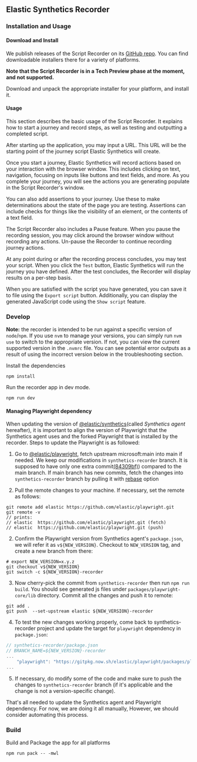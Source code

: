 ## Elastic Synthetics Recorder

### Installation and Usage

#### Download and Install

We publish releases of the Script Recorder on its [GitHub repo](https://github.com/elastic/synthetics-recorder/releases).
You can find downloadable installers there for a variety of platforms.

**Note that the Script Recorder is in a Tech Preview phase at the moment, and not supported.**

Download and unpack the appropriate installer for your platform, and install it.


#### Usage

This section describes the basic usage of the Script Recorder.
It explains how to start a journey and record steps, as well as testing and outputting a completed script.

After starting up the application, you may input a URL.
This URL will be the starting point of the journey script Elastic Synthetics will create.

Once you start a journey, Elastic Synthetics will record actions based on your interaction with the browser window.
This includes clicking on text, navigation, focusing on inputs like buttons and text fields, and more.
As you complete your journey, you will see the actions you are generating populate in the Script Recorder's window.

You can also add assertions to your journey.
Use these to make determinations about the state of the page you are testing.
Assertions can include checks for things like the visibility of an element, or the contents of a text field.

The Script Recorder also includes a Pause feature.
When you pause the recording session, you may click around the browser window without recording any actions.
Un-pause the Recorder to continue recording journey actions.

At any point during or after the recording process concludes, you may test your script.
When you click the `Test` button, Elastic Synthetics will run the journey you have defined.
After the test concludes, the Recorder will display results on a per-step basis.

When you are satisfied with the script you have generated, you can save it to file using the `Export script` button.
Additionally, you can display the generated JavaScript code using the `Show script` feature.

### Develop

**Note:** the recorder is intended to be run against a specific version of `node`/`npm`.
If you use `nvm` to manage your versions, you can simply run `nvm use` to switch to the
appropriate version. If not, you can view the current supported version in the `.nvmrc` file.
You can see potential error outputs as a result of using the incorrect version below in the troubleshooting section.

Install the dependencies

```
npm install
```

Run the recorder app in dev mode.

```
npm run dev
```

#### Managing Playwright dependency
When updating the version of [@elastic/synthetics](https://github.com/elastic/synthetics)(called _Synthetics agent_ hereafter), it is important to align the version of Playwright that the Synthetics agent uses and the forked Playwright that is installed by the recorder. Steps to update the Playwright is as followed:

1. Go to [@elastic/playwright](https://github.com/elastic/playwright), fetch upstream microsoft:main into main if needed. We keep our modifications in `synthetics-recorder` branch. It is supposed to have only one extra commit[(84309bf)](https://github.com/elastic/playwright/commit/84309bf44d2a97889b178f2f2da2bc9f30e5aff8)) compared to the main branch. If main branch has new commits, fetch the changes into `synthetics-recorder` branch by pulling it with [rebase](https://git-scm.com/docs/git-pull#Documentation/git-pull.txt---rebasefalsetruemergesinteractive) option

1. Pull the remote changes to your machine. If necessary, set the remote as follows:
```
git remote add elastic https://github.com/elastic/playwright.git
git remote -v
// prints:
// elastic  https://github.com/elastic/playwright.git (fetch)
// elastic  https://github.com/elastic/playwright.git (push)
```
2. Confirm the Playwright version from Synthetics agent's `package.json`, we will refer it as `v${NEW_VERSION}`. Checkout to `NEW_VERSION` tag, and create a new branch from there:
```
# export NEW_VERSION=x.y.z
git checkout v${NEW_VERSION}
git switch -c ${NEW_VERSION}-recorder
```
3. Now cherry-pick the commit from `synthetics-recorder` then run `npm run build`. You should see generated js files under `packages/playwright-core/lib` directory. Commit all the changes and push it to remote:
```
git add .
git push  --set-upstream elastic ${NEW_VERSION}-recorder
```
4. To test the new changes working properly, come back to synthetics-recorder project and update the target for `playwright` dependency in `package.json`:
```js
// synthetics-recorder/package.json
// BRANCH_NAME=${NEW_VERSION}-recorder
...
    "playwright": "https://gitpkg.now.sh/elastic/playwright/packages/playwright-core?${BRANCH_NAME}",
...
```
5. If necessary, do modify some of the code and make sure to push the changes to `synthetics-recorder` branch (if it's applicable and the change is not a version-specific change). 

That's all needed to update the Synthetics agent and Playwright dependency. For now, we are doing it all manually, However, we should consider automating this process.
### Build

Build and Package the app for all platforms

```
npm run pack -- -mwl
```
